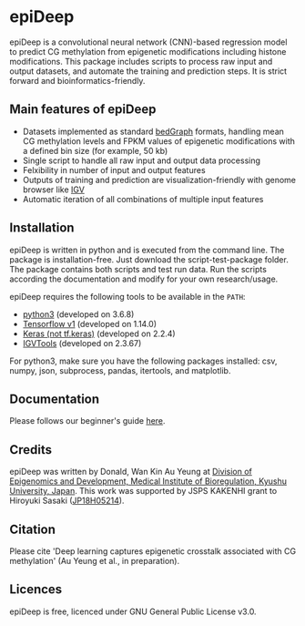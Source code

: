 # epiDeep

epiDeep is a convolutional neural network (CNN)-based regression model to predict CG methylation from epigenetic modifications including histone modifications. This package includes scripts to process raw input and output datasets, and automate the training and prediction steps. It is strict forward and bioinformatics-friendly. 

## Main features of epiDeep

* Datasets implemented as standard [bedGraph](https://genome.ucsc.edu/goldenPath/help/bedgraph.html) formats, handling mean CG methylation levels and FPKM values of epigenetic modifications with a defined bin size (for example, 50 kb)
* Single script to handle all raw input and output data processing
* Felxibility in number of input and output features
* Outputs of training and prediction are visualization-friendly with genome browser like [IGV](http://software.broadinstitute.org/software/igv/)
* Automatic iteration of all combinations of multiple input features

## Installation

epiDeep is written in python and is executed from the command line. The package is installation-free. Just download the script-test-package folder. The package contains both scripts and test run data. Run the scripts according the documentation and modify for your own research/usage.

epiDeep requires the following tools to be available in the `PATH`:
* [python3](https://www.python.org/downloads/release/python-368/) (developed on 3.6.8)
* [Tensorflow v1](https://www.tensorflow.org) (developed on 1.14.0)
* [Keras (not tf.keras)](https://keras.io) (developed on 2.2.4)
* [IGVTools](http://software.broadinstitute.org/software/igv/igvtools_commandline) (developed on 2.3.67)

For python3, make sure you have the following packages installed: csv, numpy, json, subprocess, pandas, itertools, and matplotlib.

## Documentation

Please follows our beginner's guide [here](https://github.com/donalday/epiDeep/blob/master/Documentation.md).

## Credits

epiDeep was written by Donald, Wan Kin Au Yeung at [Division of Epigenomics and Development, Medical Institute of Bioregulation, Kyushu University, Japan](http://www.bioreg.kyushu-u.ac.jp/labo/epigenome/index_e.html). This work was supported by JSPS KAKENHI grant to Hiroyuki Sasaki ([JP18H05214](https://kaken.nii.ac.jp/en/grant/KAKENHI-PROJECT-18H05214/)).

## Citation

Please cite 'Deep learning captures epigenetic crosstalk associated with CG methylation' (Au Yeung et al., in preparation).

## Licences

epiDeep is free, licenced under GNU General Public License v3.0.
